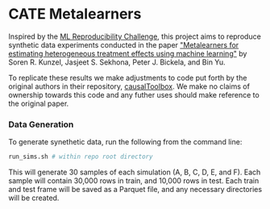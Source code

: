 # CATE Metalearners

Inspired by the [ML Reproducibility Challenge](https://paperswithcode.com/rc2020), this project aims to reproduce synthetic data experiments conducted in the paper ["Metalearners for estimating heterogeneous treatment effects using machine learning"](https://www.pnas.org/content/pnas/116/10/4156.full.pdf) by Soren R. Kunzel, Jasjeet S. Sekhona, Peter J. Bickela, and Bin Yu. 

To replicate these results we make adjustments to code put forth by the original authors in their repository, [causalToolbox](https://github.com/soerenkuenzel/causalToolbox). We make no claims of ownership towards this code and any futher uses should make reference to the original paper.


### Data Generation
To generate synethetic data, run the following from the command line:
```bash
run_sims.sh # within repo root directory
```
This will generate 30 samples of each simulation (A, B, C,  D, E, and F). Each sample will contain 30,000 rows in train, and 10,000 rows in test. Each train and test frame will be saved as a Parquet file, and any necessary directories will be created.

